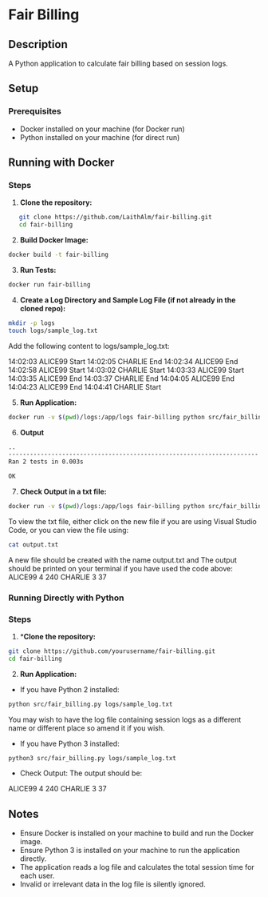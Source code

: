 # Fair Billing

## Description
A Python application to calculate fair billing based on session logs.

## Setup

### Prerequisites
- Docker installed on your machine (for Docker run)
- Python installed on your machine (for direct run)

## Running with Docker
### Steps

1. **Clone the repository:**
```sh
   git clone https://github.com/LaithAlm/fair-billing.git
   cd fair-billing
```

2. **Build Docker Image:**
```sh
docker build -t fair-billing
```

3. **Run Tests:**
```sh
docker run fair-billing
```

4. **Create a Log Directory and Sample Log File (if not already in the cloned repo):**

```sh
mkdir -p logs
touch logs/sample_log.txt
```
Add the following content to logs/sample_log.txt:

14:02:03 ALICE99 Start
14:02:05 CHARLIE End
14:02:34 ALICE99 End
14:02:58 ALICE99 Start
14:03:02 CHARLIE Start
14:03:33 ALICE99 Start
14:03:35 ALICE99 End
14:03:37 CHARLIE End
14:04:05 ALICE99 End
14:04:23 ALICE99 End
14:04:41 CHARLIE Start

5. **Run Application:**
```sh
docker run -v $(pwd)/logs:/app/logs fair-billing python src/fair_billing.py /app/logs/sample_log.txt
```

6. **Output**
```sh
..
----------------------------------------------------------------------
Ran 2 tests in 0.003s

OK
```

7. **Check Output in a txt file:**
```sh
docker run -v $(pwd)/logs:/app/logs fair-billing python src/fair_billing.py /app/logs/sample_log.txt > output.txt
```
To view the txt file, either click on the new file if you are using Visual Studio Code, or you can view the file using:
```sh
cat output.txt
```

A new file should be created with the name output.txt and The output should be printed on your terminal if you have used the code above:
ALICE99 4 240
CHARLIE 3 37


### Running Directly with Python
### Steps


1. ***Clone the repository:**

```sh
git clone https://github.com/yourusername/fair-billing.git
cd fair-billing
```

2. **Run Application:**
- If you have Python 2 installed:
```sh
python src/fair_billing.py logs/sample_log.txt
```
You may wish to have the log file containing session logs as a different name or different place so amend it if you wish.

- If you have Python 3 installed:
```sh
python3 src/fair_billing.py logs/sample_log.txt
```
- Check Output:
The output should be:

ALICE99 4 240
CHARLIE 3 37

## Notes
- Ensure Docker is installed on your machine to build and run the Docker image.
- Ensure Python 3 is installed on your machine to run the application directly.
- The application reads a log file and calculates the total session time for each user.
- Invalid or irrelevant data in the log file is silently ignored.













